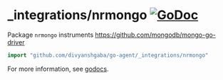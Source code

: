 # _integrations/nrmongo [![GoDoc](https://godoc.org/github.com/divyanshgaba/go-agent/_integrations/nrmongo?status.svg)](https://godoc.org/github.com/divyanshgaba/go-agent/_integrations/nrmongo)

Package `nrmongo` instruments https://github.com/mongodb/mongo-go-driver

```go
import "github.com/divyanshgaba/go-agent/_integrations/nrmongo"
```

For more information, see
[godocs](https://godoc.org/github.com/divyanshgaba/go-agent/_integrations/nrmongo).
